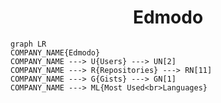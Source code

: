 <h1 align="center">Edmodo</h1>

```mermaid
graph LR
COMPANY_NAME{Edmodo}
COMPANY_NAME ---> U{Users} ---> UN[2]
COMPANY_NAME ---> R{Repositories} ---> RN[11]
COMPANY_NAME ---> G{Gists} ---> GN[1]
COMPANY_NAME ---> ML{Most Used<br>Languages}
```
